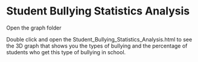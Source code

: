 # Student Bullying Statistics Analysis

Open the graph folder

Double click and open the Student_Bullying_Statistics_Analysis.html to see the 3D graph that shows you the types of bullying and the percentage of students who get this type of bullying in school.